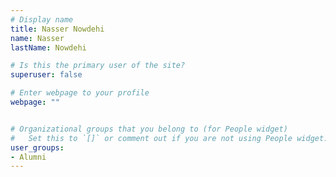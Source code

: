 ```yaml
---
# Display name
title: Nasser Nowdehi
name: Nasser
lastName: Nowdehi

# Is this the primary user of the site?
superuser: false

# Enter webpage to your profile
webpage: ""


# Organizational groups that you belong to (for People widget)
#   Set this to `[]` or comment out if you are not using People widget.
user_groups:
- Alumni
---
```

